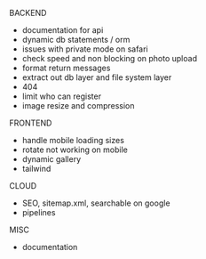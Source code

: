 BACKEND

- documentation for api
- dynamic db statements / orm
- issues with private mode on safari
- check speed and non blocking on photo upload
- format return messages
- extract out db layer and file system layer
- 404
- limit who can register
- image resize and compression

FRONTEND

- handle mobile loading sizes
- rotate not working on mobile
- dynamic gallery
- tailwind

CLOUD

- SEO, sitemap.xml, searchable on google
- pipelines

MISC

- documentation
